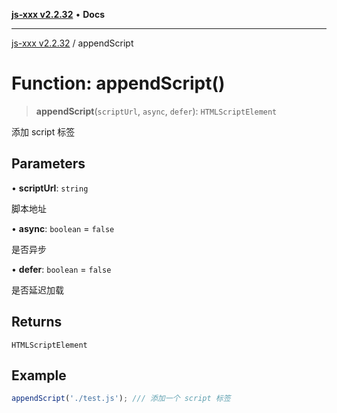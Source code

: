 [**js-xxx v2.2.32**](../README.md) • **Docs**

***

[js-xxx v2.2.32](../README.md) / appendScript

# Function: appendScript()

> **appendScript**(`scriptUrl`, `async`, `defer`): `HTMLScriptElement`

添加 script 标签

## Parameters

• **scriptUrl**: `string`

脚本地址

• **async**: `boolean` = `false`

是否异步

• **defer**: `boolean` = `false`

是否延迟加载

## Returns

`HTMLScriptElement`

## Example

```ts
appendScript('./test.js'); /// 添加一个 script 标签
```
